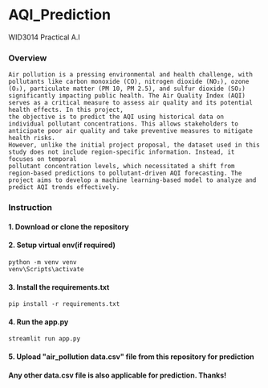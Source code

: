 # AQI_Prediction 
WID3014 Practical A.I

### Overview
```
Air pollution is a pressing environmental and health challenge, with pollutants like carbon monoxide (CO), nitrogen dioxide (NO₂), ozone (O₃), particulate matter (PM 10, PM 2.5), and sulfur dioxide (SO₂)
significantly impacting public health. The Air Quality Index (AQI) serves as a critical measure to assess air quality and its potential health effects. In this project,
the objective is to predict the AQI using historical data on individual pollutant concentrations. This allows stakeholders to anticipate poor air quality and take preventive measures to mitigate health risks.
However, unlike the initial project proposal, the dataset used in this study does not include region-specific information. Instead, it focuses on temporal
pollutant concentration levels, which necessitated a shift from region-based predictions to pollutant-driven AQI forecasting. The project aims to develop a machine learning-based model to analyze and predict AQI trends effectively.

```
### Instruction
#### 1. Download or clone the repository
#### 2. Setup virtual env(if required)
```
python -m venv venv
venv\Scripts\activate
```
#### 3. Install the requirements.txt
```
pip install -r requirements.txt
```
#### 4. Run the app.py
```
streamlit run app.py
```

#### 5. Upload "air_pollution data.csv" file from this repository for prediction
#### Any other data.csv file is also applicable for prediction. Thanks!
